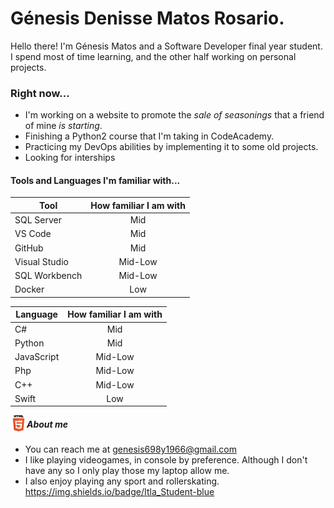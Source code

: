# Génesis Denisse Matos Rosario. 
Hello there! I'm Génesis Matos and a Software Developer final year student. 
I spend most of time learning, and the other half working on personal projects.


### Right now...

+ I'm working on a website to promote the _sale of seasonings_ that a friend of mine *is starting*.
+ Finishing a Python2 course that I'm taking in CodeAcademy.
+ Practicing my DevOps abilities by implementing it to some old projects.
+ Looking for interships

#### Tools and Languages I'm familiar with...
|      Tool     |  How familiar I am with  |
| ------------- | :----------------------: |
| SQL Server    |  Mid                     |
| VS Code       |  Mid                     |
| GitHub        |  Mid                     |
| Visual Studio |  Mid-Low                 |
| SQL Workbench |  Mid-Low                 |
| Docker        |  Low                     |


|   Language    |  How familiar I am with  |
| ------------- | :----------------------: |
| C#            |  Mid                     |
| Python        |  Mid                     |
| JavaScript    |  Mid-Low                 |
| Php           |  Mid-Low                 |
| C++           |  Mid-Low                 |
| Swift         |  Low                     |

<img align="left" alt="HTML5" width="26px" src="https://raw.githubusercontent.com/github/explore/80688e429a7d4ef2fca1e82350fe8e3517d3494d/topics/html/html.png" />



##### About me 
+ You can reach me at genesis698y1966@gmail.com
+ I like playing videogames, in console by preference. Although I don't have any so I only play those my laptop allow me. 
+ I also enjoy playing any sport and rollerskating.
https://img.shields.io/badge/Itla_Student-blue
